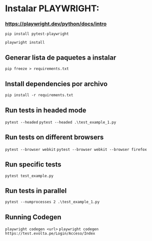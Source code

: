 
# Instalar PLAYWRIGHT: 
### https://playwright.dev/python/docs/intro
```pip install pytest-playwright```

```playwright install```

## Generar lista de paquetes a instalar
```pip freeze > requirements.txt```

## Install dependencies por archivo
```pip install -r requirements.txt```

## Run tests in headed mode
```pytest --headed``` <test>
```pytest --headed .\test_example_1.py```

## Run tests on different browsers
```pytest --browser webkit```
```pytest --browser webkit --browser firefox```

## Run specific tests
```pytest test_example.py```

## Run tests in parallel
```pytest --numprocesses 2 .\test_example_1.py```

## Running Codegen
```playwright codegen <url>```
```playwright codegen https://test.evolta.pe/Login/Acceso/Index```

